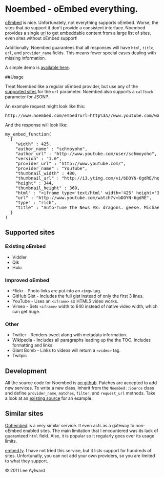 # Noembed - oEmbed everything.

<a href="http://www.oembed.com/">oEmbed</a> is nice. Unfortunately, not
everything supports oEmbed. Worse, the sites that <em>do</em> support
it don't provide a consistent interface. Noembed provides a single <a
href="/embed">url</a> to get embeddable content from a large list of
sites, even sites without oEmbed support!

Additionally, Noembed guarantees that all responses will have
<code>html</code>, <code>title</code>, <code>url</code>,  and
<code>provider_name</code> fields. This means fewer special cases dealing
with missing information.

A simple demo is <a href="demo.html">available here</a>.

##Usage

Treat Noembed like a regular oEmbed provider, but use any of the <a href="#supported-sites">supported sites</a>
for the <code>url</code> parameter. Noembed also supports a <code>callback</code>
parameter for JSONP.
    
An example request might look like this:

<pre>http://www.noembed.com/embed?url=http%3A//www.youtube.com/watch%3Fv%3DbDOYN-6gdRE&amp;callback=my_embed_function</pre>

And the response will look like:


<pre>
my_embed_function(
  {
    "width" : 425,
    "author_name" : "schmoyoho",
    "author_url" : "http://www.youtube.com/user/schmoyoho",
    "version" : "1.0",
    "provider_url" : "http://www.youtube.com/",
    "provider_name" : "YouTube",
    "thumbnail_width" : 480,
    "thumbnail_url" : "http://i3.ytimg.com/vi/bDOYN-6gdRE/hqdefault.jpg",
    "height" : 344,
    "thumbnail_height" : 360,
    "html" : "&lt;iframe type='text/html' width='425' height='344' src='http://www.youtube.com/embed/bDOYN-6gdRE' frameborder=0&gt;&lt;/iframe&gt;",
    "url" : "http://www.youtube.com/watch?v=bDOYN-6gdRE",
    "type" : "rich",
    "title" : "Auto-Tune the News #8: dragons. geese. Michael Vick. (ft. T-Pain)"
  }
) 
</pre>

## Supported sites

### Existing oEmbed

 * Viddler
 * Qik
 * Hulu

### Improved oEmbed

 * Flickr - Photo links are put into an <code>&lt;img&gt;</code> tag.
 * GitHub Gist - Includes the full gist instead of only the first 3 lines.
 * YouTube - Uses an <code>&lt;iframe&gt;</code> so HTML5 video works.
 * Vimeo - Sets <code>&lt;iframe&gt;</code> width to 640 instead of native video width, which can get huge.

### Other
 * Twitter - Renders tweet along with metadata information.
 * Wikipedia - Includes all paragraphs leading up the the TOC. Includes formatting and links.
 * Giant Bomb - Links to videos will return a <code>&lt;video&gt;</code> tag.
 * Twitpic


## Development

All the source code for Noembed is <a href="http://www.github.com/leedo/noembed">
on github</a>. Patches are accepted to add new services. To
write a new class, inherit from the <code>Noembed::Source</code>
class and define <code>provider_name</code>, <code>matches</code>,
<code>filter</code>, and <code>request_url</code> methods. Take a
look at an <a href="https://github.com/leedo/noembed/blob/master/lib/Noembed/Source/Wikipedia.pm">existing
source</a> for an example.

## Similar sites

<a href="http://oohembed.com/">Oohembed</a> is a very similar service. It even
acts as a gateway to non-oEmbed enabled sites. The main limitation that I encountered
was its lack of guaranteed <code>html</code> field. Also, it is popular so it
regularly goes over its usage limits.

<a href="http://embed.ly/">embed.ly</a>. I have not tried this service, but it
lists support for hundreds of sites. Unfortunatly, you can not add your own providers,
so you are limited to what they support.

&copy; 2011 Lee Aylward

